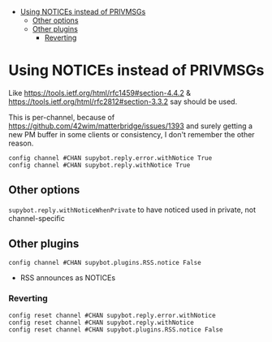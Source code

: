 <!-- @format -->

<!-- START doctoc generated TOC please keep comment here to allow auto update -->
<!-- DON'T EDIT THIS SECTION, INSTEAD RE-RUN doctoc TO UPDATE -->

- [Using NOTICEs instead of PRIVMSGs](#using-notices-instead-of-privmsgs)
  - [Other options](#other-options)
  - [Other plugins](#other-plugins)
    - [Reverting](#reverting)

<!-- END doctoc generated TOC please keep comment here to allow auto update -->

# Using NOTICEs instead of PRIVMSGs

Like https://tools.ietf.org/html/rfc1459#section-4.4.2 &
https://tools.ietf.org/html/rfc2812#section-3.3.2 say should be used.

This is per-channel, because of
https://github.com/42wim/matterbridge/issues/1393 and surely getting a new PM
buffer in some clients or consistency, I don't remember the other reason.

```
config channel #CHAN supybot.reply.error.withNotice True
config channel #CHAN supybot.reply.withNotice True
```

## Other options

`supybot.reply.withNoticeWhenPrivate` to have noticed used in private, not
channel-specific

## Other plugins

```
config channel #CHAN supybot.plugins.RSS.notice False
```

- RSS announces as NOTICEs

### Reverting

```
config reset channel #CHAN supybot.reply.error.withNotice
config reset channel #CHAN supybot.reply.withNotice
config reset channel #CHAN supybot.plugins.RSS.notice False
```
